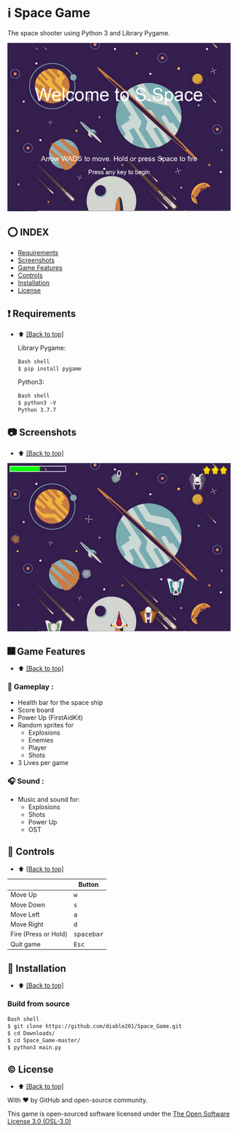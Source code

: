 # ℹ️ Space Game
The space shooter using Python 3 and Library Pygame.

![Screen_1](Screenshots/screenshot_1.png)

## :o: INDEX
* [Requirements](https://github.com/diable201/Space_Game#requirements)
* [Screenshots](https://github.com/diable201/Space_Game#screenshots)
* [Game Features](https://github.com/diable201/Space_Game#game-features)
* [Controls](https://github.com/diable201/Space_Game#controls)
* [Installation](https://github.com/diable201/Space_Game#installation)
* [License](https://github.com/diable201/Space_Game#license)

## ❗️ Requirements
- :arrow_up: [[Back to top]](https://github.com/diable201/Space_Game#index)

	Library Pygame:

	```
	Bash shell
	$ pip install pygame
	```
	Python3:

	```
	Bash shell
	$ python3 -V
	Python 3.7.7
	```

## :camera: Screenshots
- :arrow_up: [[Back to top]](https://github.com/diable201/Space_Game#index)

![Screen_2](Screenshots/screenshot_2.png)

## 🎆 Game Features
- :arrow_up: [[Back to top]](https://github.com/diable201/Space_Game#index)

### :rocket: Gameplay :
* Health bar for the space ship
* Score board
* Power Up (FirstAidKit)
* Random sprites for
	* Explosions
	* Enemies
	* Player
	* Shots
* 3 Lives per game

### :headphones: Sound :
* Music and sound for:
	* Explosions
	* Shots
	* Power Up
	* OST

## 🤘 Controls
- :arrow_up: [[Back to top]](https://github.com/diable201/Space_Game#index)

|              | Button              |
|--------------|---------------------|
| Move Up   | <kbd>w</kbd>    |
| Move Down   | <kbd>s</kbd>    |
| Move Left    | <kbd>a</kbd>     |
| Move Right   | <kbd>d</kbd>   	|
| Fire (Press or Hold) | <kbd>spacebar</kbd> |
| Quit game    | <kbd>Esc</kbd>      |

##  🔧 Installation
- :arrow_up: [[Back to top]](https://github.com/diable201/Space_Game#index)
### Build from source
```
Bash shell
$ git clone https://github.com/diable201/Space_Game.git
$ cd Downloads/
$ cd Space_Game-master/
$ python3 main.py
```

## :copyright: License
- :arrow_up: [[Back to top]](https://github.com/diable201/Space_Game#index)

With :heart: by GitHub and open-source community.

This game is open-sourced software licensed under the  [The Open Software License 3.0 (OSL-3.0)](https://opensource.org/licenses/OSL-3.0)
